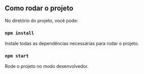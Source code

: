 ## Como rodar o projeto

No diretório do projeto, você pode:

### `npm install`

Instale todas as dependências necessárias para rodar o projeto.<br />

### `npm start`

Rode o projeto no modo desenvolvedor.<br />




